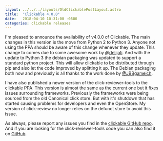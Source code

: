 ```yaml
---
layout: ../../../layouts/OldClickablePostLayout.astro
title:  "Clickable 4.0.0"
date:   2018-04-10 10:31:00 -0500
categories: clickable releases
---
```


I'm pleased to announce the availability of v4.0.0 of Clickable. The main changes
in this version is the move from Python 2 to Python 3. Anyone not using the PPA
should be aware of this change whenever they update. This change to comes due
to some awesome work by [@delijati](https://github.com/delijati). And with the
update to Python 3 the debian packaging was updated to support a standard python
project. This will allow clickable to be distributed through pip and also let
the code improved by splitting it up. The Debian packaging both now and
previously is all thanks to the work done by [@JBBgameich](https://github.com/JBBgameich).

I have also published a newer version of the click-reviewer-tools to the clickable
PPA. This version is almost the same as the current one but it fixes issues
surrounding frameworks. Previously the frameworks were being sourced from the
old Canonical click store. But with it's shutdown that has started causing
problems for developers and even the OpenStore. My version of click-review no
longer relies on the defunct store to avoid this issue.

As always, please report any issues you find in the
[clickable GitHub repo](https://github.com/bhdouglass/clickable/issues). And if
you are looking for the click-reviewer-tools code you can also find it on
[GitHub](https://github.com/bhdouglass/click-reviewers-tools).
